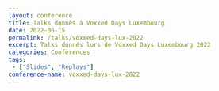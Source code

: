 ```yaml
---
layout: conference
title: Talks donnés à Voxxed Days Luxembourg
date: 2022-06-15
permalink: /talks/voxxed-days-lux-2022
excerpt: Talks donnés lors de Voxxed Days Luxembourg 2022
categories: Conférences
tags: 
 - ["Slides", "Replays"]
conference-name: voxxed-days-lux-2022
---
```

